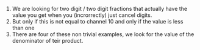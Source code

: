 1. We are looking for two digit / two digit fractions that actually have the value you get when you (incrorrectly) just cancel digits.
2. But only if this is not equal to channel 10 and only if the value is less than one
3. There are four of these non trivial examples, we look for the value of the denominator of teir product.